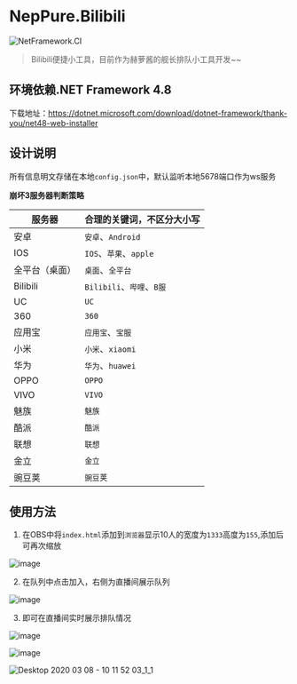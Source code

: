 # NepPure.Bilibili
![NetFramework.CI](https://github.com/NepPure/NepPure.Bilibili/workflows/NetFramework.CI/badge.svg)

> Bilibili便捷小工具，目前作为赫萝酱的舰长排队小工具开发~~

## 环境依赖.NET Framework 4.8
下载地址：https://dotnet.microsoft.com/download/dotnet-framework/thank-you/net48-web-installer

## 设计说明
所有信息明文存储在本地`config.json`中，默认监听本地5678端口作为ws服务

**崩坏3服务器判断策略**

服务器 | 合理的关键词，不区分大小写|
-|-|
安卓 | `安卓`、`Android` |
IOS | `IOS`、`苹果`、`apple`|
全平台（桌面） | `桌面`、`全平台` | 
Bilibili | `Bilibili`、`哔哩`、`B服` | 
UC | `UC` | 
360 | `360` | 
应用宝 | `应用宝`、`宝服` | 
小米 | `小米`、`xiaomi` | 
华为 | `华为`、`huawei` | 
OPPO | `OPPO` | 
VIVO | `VIVO` | 
魅族 | `魅族` | 
酷派 | `酷派` | 
联想 | `联想` | 
金立 | `金立` | 
豌豆荚 | `豌豆荚` | 

## 使用方法
1. 在OBS中将`index.html`添加到`浏览器`显示10人的宽度为`1333`高度为`155`,添加后可再次缩放

![image](https://user-images.githubusercontent.com/12379907/76155454-0c86c880-6127-11ea-819e-c5c1ea8b8286.png)

2. 在队列中点击加入，右侧为直播间展示队列

![image](https://user-images.githubusercontent.com/12379907/76145476-a79a8680-60c4-11ea-961d-e6471382b064.png)

3. 即可在直播间实时展示排队情况

![image](https://user-images.githubusercontent.com/12379907/76155402-88344580-6126-11ea-921a-e9faaf304ec1.png)

![image](https://user-images.githubusercontent.com/12379907/76155322-a483b280-6125-11ea-806f-695e2b5dcc69.png)

![Desktop 2020 03 08 - 10 11 52 03_1_1](https://user-images.githubusercontent.com/12379907/76155392-73f04880-6126-11ea-9cdd-eb05590aa169.gif)
